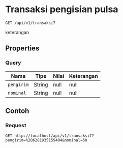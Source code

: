 # Transaksi pengisian pulsa
```http
GET /api/v1/transaksi7
```
keterangan
## Properties
### Query
Nama | Tipe | Nilai | Keterangan
--- | --- | --- | ---
<code>pengirim</code> | String | null | null
<code>nominal</code> | String | null | null
## Contoh
### Request
```http
GET http://localhost/api/v1/transaksi7?pengirim=%2B6281935155404&nominal=50


```
